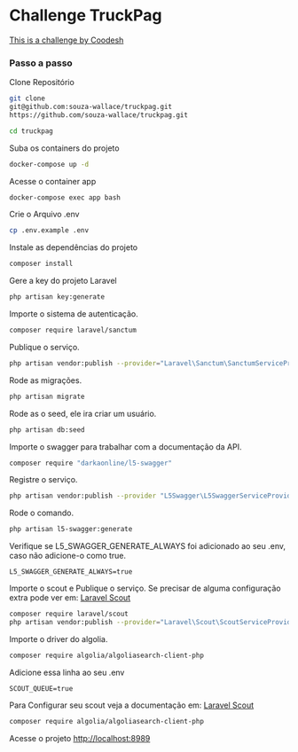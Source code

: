 
# Challenge TruckPag
[This is a challenge by Coodesh](https://coodesh.com/)

### Passo a passo
Clone Repositório
```sh
git clone 
git@github.com:souza-wallace/truckpag.git
https://github.com/souza-wallace/truckpag.git
```
```sh
cd truckpag
```

Suba os containers do projeto
```sh
docker-compose up -d
```

Acesse o container app
```sh
docker-compose exec app bash
```

Crie o Arquivo .env
```sh
cp .env.example .env
```

Instale as dependências do projeto
```sh
composer install
```


Gere a key do projeto Laravel
```sh
php artisan key:generate
```

Importe o sistema de autenticação.
```sh
composer require laravel/sanctum
```

Publique o serviço.
```sh
php artisan vendor:publish --provider="Laravel\Sanctum\SanctumServiceProvider"
```

Rode as migrações.
```sh
php artisan migrate
```
Rode as o seed, ele ira criar um usuário.
```sh
php artisan db:seed
```
Importe o swagger para trabalhar com a documentação da API.
```sh
composer require "darkaonline/l5-swagger"
```
Registre o serviço.
```sh
php artisan vendor:publish --provider "L5Swagger\L5SwaggerServiceProvider"
```
Rode o comando.
```sh
php artisan l5-swagger:generate
```
Verifique se L5_SWAGGER_GENERATE_ALWAYS  foi adicionado ao seu .env, caso não adicione-o como true.
```dosini
L5_SWAGGER_GENERATE_ALWAYS=true
```

Importe o scout e Publique o serviço. Se precisar de alguma configuração extra pode ver em: <a href="https://laravel.com/docs/10.x/scout#installation" target="_blank">Laravel Scout</a>
```sh
composer require laravel/scout
php artisan vendor:publish --provider="Laravel\Scout\ScoutServiceProvider"
```

Importe o driver do algolia.
```sh
composer require algolia/algoliasearch-client-php
```
Adicione essa linha ao seu .env
```dosini
SCOUT_QUEUE=true
```

Para Configurar seu scout veja a documentação em:  <a href="https://laravel.com/docs/10.x/scout#installation" target="_blank">Laravel Scout</a>
```sh
composer require algolia/algoliasearch-client-php
```





Acesse o projeto
[http://localhost:8989](http://localhost:8989)

